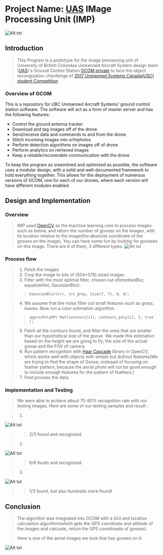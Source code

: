 Project Name: [UAS](http://www.ubcuas.com/) IMage Processing Unit (IMP)
============================================
![Alt txt](https://github.com/Rainerino/UAS_IMP/blob/master/Team%20picture.JPG "Optional Title")
## Introduction

> This Program is a prototype for the image processing unit of University of British Columbia Unmanned Aircraft System design team ([UAS](http://www.ubcuas.com/))'s Ground Control Station [GCOM private](https://github.com/ubcuas/GCOM) to face the object recongization chanllenge of [2017 Unmanned Systems Canada(USC) student Competition](https://www.unmannedsystems.ca/home/students/student-competition-details/)

### Overview of GCOM

This is a repository for UBC Unmanned Aircraft Systems' ground control station software. The software will act as a form of master server and has the following features:

* Control the ground antenna tracker
* Download and tag images off of the drone
* Send/receive data and commands to and from the drone
* Stitch incoming images into orthphotos
* Perform detection algorithms on images off of drone
* Perform analytics on retrieved images
* Keep a reliable/recoverable communication with the drone


To keep the program as sreamlined and optimized as possible, the software uses a modular design, with a solid and well-documented framework to hold everything together. This allows for the deployment of numerous versions of GCOM, one for each of our drones, where each version will have different modules enabled.

## Design and Implementation

### Overview

> IMP used [OpenCV](http://opencv.org/) as the machine learning core to process images such as below, and return the number of gooses on the images, with its location relative to the image(the absolute coordinate of the gooses on the image). You can have some fun by looking for goooses on this image. There are 6 of them, 3 different types.
![Alt txt](https://github.com/Rainerino/UAS_IMP/blob/master/Testing%20images.jpg "Optional Title")

### Process flow

>1. Fetch the images
>2. Crop the image to bits of (504*378) sized images
>3. Filter with the most optimal filter, chosen out of(medianBlur, equalizeHist, GaussianBlur).

> > `GaussianBlur(src, src_gray, Size(7, 7), 0, 0);`

>4. We assume that the noise filter out small features such as grass, leaves. Now run a color estimation algorithm.

> > `approxPolyDP( Mat(contours[i]), contours_poly[i], 3, true );`

>5. Fetch all the contours found, and filter the ones that are smaller than our hypothetical size of the goose. We made this estimation based on the height we are going to fly, the size of the actual goose and the FOV of camera. 
>6. Run pattern recognition with [Haar Cascade](http://docs.opencv.org/trunk/d7/d8b/tutorial_py_face_detection.html) library in OpenCV, which works well with objects with simple but distinct features(We are trying to find the shape of Goose, insteaad of focusing on feather pattern, because the aerial photo will not be good enough to include enough features for the pattern of feathers.)
>7. Post process the data. 


### Implementation and Testing

> We were able to achieve about 70-80% recognition rate with our testing images. Here are some of our testing samples and result :

> 1. 

![Alt txt](https://github.com/Rainerino/UAS_IMP/blob/master/Close_up_with_Snow.jpg "Optional Title")

> > 2/3 found and recognized

> 2. 

![Alt txt](https://github.com/Rainerino/UAS_IMP/blob/master/Uniform_background.jpg "Optional Title")

>> 6/6 foudn and recognized

> 3.

![Alt txt](https://github.com/Rainerino/UAS_IMP/blob/master/Crazy_difficulty.jpg "Optional Title")

>> 1/3 found, but also hundreds more found!

## Conclusion

> The algorithm was integrated into GCOM with a GUI and location calculation algorithm(which gets the GPS coordinate and attitude of the images and calcuate, return the GPS coordinaate of gooses). 

> Here is one of the aerial images we took that has gooses on it:

![Alt txt](https://github.com/Rainerino/UAS_IMP/blob/master/Aerial_Goose.JPG "Optional Title")



